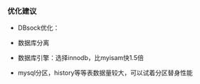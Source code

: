 ### 优化建议
- DBsock优化：

- 数据库分离

- 数据库引擎：选择innodb，比myisam快1.5倍

- mysql分区，history等等表数据量较大，可以试着分区替身性能

